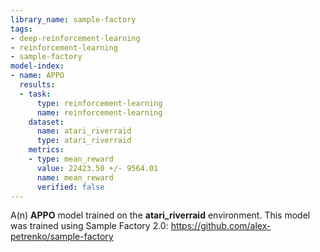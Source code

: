 ```yaml
---
library_name: sample-factory
tags:
- deep-reinforcement-learning
- reinforcement-learning
- sample-factory
model-index:
- name: APPO
  results:
  - task:
      type: reinforcement-learning
      name: reinforcement-learning
    dataset:
      name: atari_riverraid
      type: atari_riverraid
    metrics:
    - type: mean_reward
      value: 22423.50 +/- 9564.01
      name: mean_reward
      verified: false
---
```


A(n) **APPO** model trained on the **atari_riverraid** environment.
This model was trained using Sample Factory 2.0: https://github.com/alex-petrenko/sample-factory
    